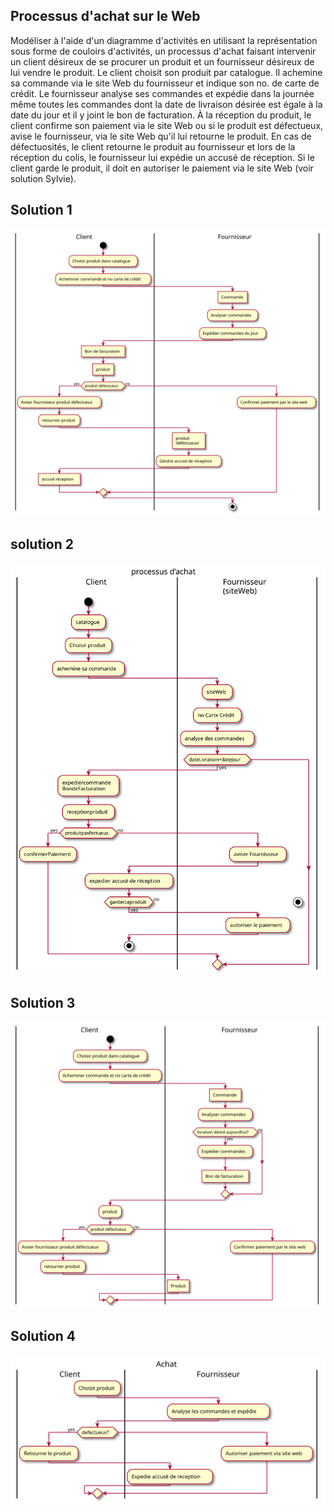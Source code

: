## Processus d\'achat sur le Web

Modéliser à l'aide d'un diagramme d'activités en utilisant la
représentation sous forme de couloirs d'activités, un processus d'achat
faisant intervenir un client désireux de se procurer un produit et un
fournisseur désireux de lui vendre le produit. Le client choisit son
produit par catalogue. Il achemine sa commande via le site Web du
fournisseur et indique son no. de carte de crédit. Le fournisseur
analyse ses commandes et expédie dans la journée même toutes les
commandes dont la date de livraison désirée est égale à la date du jour
et il y joint le bon de facturation. À la réception du produit, le
client confirme son paiement via le site Web ou si le produit est
défectueux, avise le fournisseur, via le site Web qu'il lui retourne le
produit. En cas de défectuosités, le client retourne le produit au
fournisseur et lors de la réception du colis, le fournisseur lui expédie
un accusé de réception. Si le client garde le produit, il doit en
autoriser le paiement via le site Web (voir solution Sylvie).

## Solution 1
![](activite-processus-achat-web1/web1.svg)

## solution 2
![](activite-processus-achat-web2/web2.svg)

## Solution 3
![](activite-processus-achat-web4/web4.svg)

## Solution 4
![](activite-processus-achat-web3/web-achat.svg)


